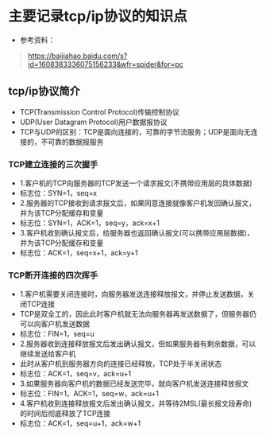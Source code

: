 # 主要记录tcp/ip协议的知识点

* 参考资料：
> https://baijiahao.baidu.com/s?id=1608383336075156233&wfr=spider&for=pc

## tcp/ip协议简介
* TCP(Transmission Control Protocol)传输控制协议
* UDP(User Datagram Protocol)用户数据报协议
* TCP与UDP的区别：TCP是面向连接的，可靠的字节流服务；UDP是面向无连接的，不可靠的数据报服务

### TCP建立连接的三次握手
* 1.客户机的TCP向服务器的TCP发送一个请求报文(不携带应用层的具体数据)
* 标志位：SYN=1，seq=x
* 2.服务器的TCP接收到请求报文后，如果同意连接就像客户机发回确认报文，并为该TCP分配缓存和变量
* 标志位：SYN=1，ACK=1，seq=y，ack=x+1
* 3.客户机收到确认报文后，给服务器也返回确认报文(可以携带应用层数据)，并为该TCP分配缓存和变量
* 标志位：ACK=1，seq=x+1，ack=y+1

### TCP断开连接的四次挥手
* 1.客户机需要关闭连接时，向服务器发送连接释放报文，并停止发送数据，关闭TCP连接
* TCP是双全工的，因此此时客户机就无法向服务器再发送数据了，但服务器仍可以向客户机发送数据
* 标志位：FIN=1，seq=u
* 2.服务器收到连接释放报文后发出确认报文，但如果服务器有剩余数据，可以继续发送给客户机
* 此时从客户机到服务器方向的连接已经释放，TCP处于半关闭状态
* 标志位：ACK=1，seq=v，ack=u+1
* 3.如果服务器向客户机的数据已经发送完毕，就向客户机发送连接释放报文
* 标志位：FIN=1，ACK=1，seq=w，ack=u+1
* 4.客户机收到连接释放报文后发出确认报文，并等待2MSL(最长报文段寿命)的时间后彻底释放了TCP连接
* 标志位：ACK=1，seq=u+1，ack=w+1